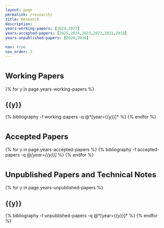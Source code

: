 ```yaml
---
layout: page
permalink: /research/
title: Research
description: 
years-working-papers: [2024,2023]
years-accepted-papers: [2025,2024,2023,2022,2021,2018]
years-unpublished-papers: [2020,2016]

nav: true
nav_order: 2
---
```



<h1 class="post-title">
<font size="5.5">
Working Papers
</font>
</h1>

<div class="publications">

{% for y in page.years-working-papers %}
  <h2 class="year">{{y}}</h2>
  {% bibliography -f working-papers -q @*[year={{y}}]* %}
{% endfor %}

</div>





<h1 class="post-title">
<font size="5.5">
Accepted Papers
</font>
</h1>

<div class="publications">

{% for y in page.years-accepted-papers %}
  {% bibliography -f accepted-papers -q @*[year={{y}}]* %}
{% endfor %}

</div>








<h1 class="post-title">
<font size="5.5">
Unpublished Papers and Technical Notes
</font>
</h1>

<div class="publications">

{% for y in page.years-unpublished-papers %}
  <h2 class="year">{{y}}</h2>
  {% bibliography -f unpublished-papers -q @*[year={{y}}]* %}
{% endfor %}

</div>
